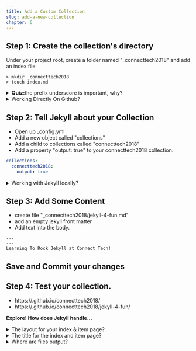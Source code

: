 ```yaml
---
title: Add a Custom Collection
slug: add-a-new-collection
chapter: 6
---
```


## Step 1: Create the collection's directory
Under your project root,  create a folder named "_connecttech2018"
and add an index file

```
> mkdir _connecttech2018
> touch index.md
```
<details>
<summary><strong>Quiz:</strong>the prefix underscore is important, why?</summary>
<p>Indicates to Jekyll this is a file it needs to process.</p>
</details>

<details>
<summary>Working Directly On Github?</summary>
<p>
Github will not let you create an empty directory, however if you add
the directory to the filename, it will be created.</p>
</details>


## Step 2: Tell Jekyll about your Collection
* Open up _config.yml
* Add a new object called "collections"
* Add a child to collections called "connecttech2018"
* Add a property "output: true" to your connecttech2018 collection.

```yaml
collections:
  connecttech2018:
    output: true
```

<details>
<summary>Working with Jekyll locally?</summary>
<p>Restart Jekyll Server.  _config.yml is the one file Jekyll doesn't watch for changes</p>
</details>

## Step 3: Add Some Content

*  create file "_connecttech2018/jekyll-4-fun.md"
* add an empty jekyll front matter
* Add text into the body.

```
---
---
Learning To Rock Jekyll at Connect Tech!
```
## Save and Commit your changes

## Step 4: Test your collection.

* https://<yoursite>.github.io/connecttech2018/
* https://<yoursite>.github.io/connecttech2018/jekyll-4-fun/

<strong>Explore! How does Jekyll handle...</strong>

<details>
<summary>The layout for your index & item page?</summary>
<p>There is none!  Why not?</p>
</details>

<details>
<summary>The title for the index and item page?</summary>
<p>Uses the filename.</p>
</details>

<details>
<summary>Where are files output?</summary>
<p>
_site/ <br/>
  &nbsp;&nbsp;connecttech2018.html <br/>
  &nbsp;&nbsp;connecttech2018/ <br/>
  &nbsp;&nbsp;&nbsp;&nbsp;jekyll-4-fun.html <br/>
</p>
</details>
